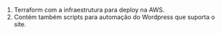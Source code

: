 1. Terraform com a infraestrutura para deploy na AWS.
2. Contém também scripts para automação do Wordpress que suporta o site.